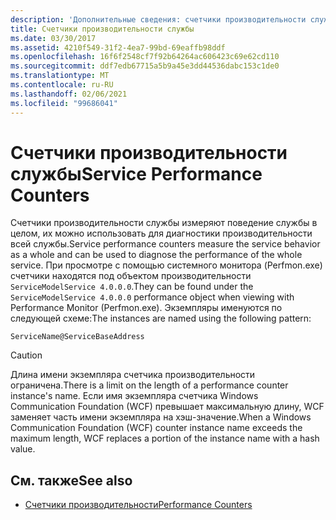 ```yaml
---
description: 'Дополнительные сведения: счетчики производительности службы'
title: Счетчики производительности службы
ms.date: 03/30/2017
ms.assetid: 4210f549-31f2-4ea7-99bd-69eaffb98ddf
ms.openlocfilehash: 16f6f2548cf7f92b64264ac606423c69e62cd110
ms.sourcegitcommit: ddf7edb67715a5b9a45e3dd44536dabc153c1de0
ms.translationtype: MT
ms.contentlocale: ru-RU
ms.lasthandoff: 02/06/2021
ms.locfileid: "99686041"
---
```

# <a name="service-performance-counters"></a><span data-ttu-id="93158-103">Счетчики производительности службы</span><span class="sxs-lookup"><span data-stu-id="93158-103">Service Performance Counters</span></span>

<span data-ttu-id="93158-104">Счетчики производительности службы измеряют поведение службы в целом, их можно использовать для диагностики производительности всей службы.</span><span class="sxs-lookup"><span data-stu-id="93158-104">Service performance counters measure the service behavior as a whole and can be used to diagnose the performance of the whole service.</span></span> <span data-ttu-id="93158-105">При просмотре с помощью системного монитора (Perfmon.exe) счетчики находятся под объектом производительности `ServiceModelService 4.0.0.0`.</span><span class="sxs-lookup"><span data-stu-id="93158-105">They can be found under the `ServiceModelService 4.0.0.0` performance object when viewing with Performance Monitor (Perfmon.exe).</span></span> <span data-ttu-id="93158-106">Экземпляры именуются по следующей схеме:</span><span class="sxs-lookup"><span data-stu-id="93158-106">The instances are named using the following pattern:</span></span>  
  
`ServiceName@ServiceBaseAddress`
  
> [!CAUTION]
> <span data-ttu-id="93158-107">Длина имени экземпляра счетчика производительности ограничена.</span><span class="sxs-lookup"><span data-stu-id="93158-107">There is a limit on the length of a performance counter instance's name.</span></span> <span data-ttu-id="93158-108">Если имя экземпляра счетчика Windows Communication Foundation (WCF) превышает максимальную длину, WCF заменяет часть имени экземпляра на хэш-значение.</span><span class="sxs-lookup"><span data-stu-id="93158-108">When a Windows Communication Foundation (WCF) counter instance name exceeds the maximum length, WCF replaces a portion of the instance name with a hash value.</span></span>  
  
## <a name="see-also"></a><span data-ttu-id="93158-109">См. также</span><span class="sxs-lookup"><span data-stu-id="93158-109">See also</span></span>

- [<span data-ttu-id="93158-110">Счетчики производительности</span><span class="sxs-lookup"><span data-stu-id="93158-110">Performance Counters</span></span>](index.md)
